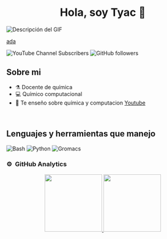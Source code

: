 <div align="center">
<h1 align="center">Hola, soy Tyac 👋</h1>
</div>
<img src="https://i.imgur.com/0cMjBow.gif" alt="Descripción del GIF">

[ada](https://i.imgur.com/0cMjBow.gif)

![YouTube Channel Subscribers](https://img.shields.io/youtube/channel/subscribers/UChuntQk8qvrRww9QnfdsFGA)
![GitHub followers](https://img.shields.io/github/followers/camilotayac)

## Sobre mi

- ⚗️ Docente de química
- 💻 Químico computacional
- 🎥 Te enseño sobre química y computacion [Youtube](https://www.youtube.com/@tyac_divulger)
<br>

## Lenguajes y herramientas que manejo 

![Bash](https://i.imgur.com/Esvlc01.png)  ![Python](https://i.imgur.com/6yUYRMZ.png) ![Gromacs](https://i.imgur.com/IZPAF5D.png)


### ⚙️ &nbsp;GitHub Analytics

<p align="center">
<a href="https://github.com/camilotayac">
  <img height="150em" src="https://github-readme-stats-eight-theta.vercel.app/api?username=camilotayac&show_icons=true&theme=dracula&include_all_commits=true&count_private=true"/>
  <img height="150em" src="https://github-readme-stats-eight-theta.vercel.app/api/top-langs/?username=camilotayac&layout=compact&langs_count=8&theme=dracula"/>
</a>
</p>
